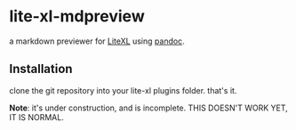 # lite-xl-mdpreview
a markdown previewer for [LiteXL](https://github.com/lite-xl/lite-xl) using [pandoc](https://github.com/jgm/pandoc).

## Installation

clone the git repository into your lite-xl plugins folder. that's it.

**Note**: it's under construction, and is incomplete. THIS DOESN'T WORK YET, IT IS NORMAL.

